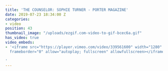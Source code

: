 ```yaml
---
title: 'THE COUNSELOR: SOPHIE TURNER - PORTER MAGAZINE'
date: 2019-07-23 18:34:00 Z
categories:
- video
position: 43
thumbnail_image: "/uploads/ezgif.com-video-to-gif-bcec6a.gif"
has_video: true
video_embeds:
- '<iframe src="https://player.vimeo.com/video/339561600" width="1280" height="720"
  frameborder="0" allow="autoplay; fullscreen" allowfullscreen></iframe>

'
---
```


